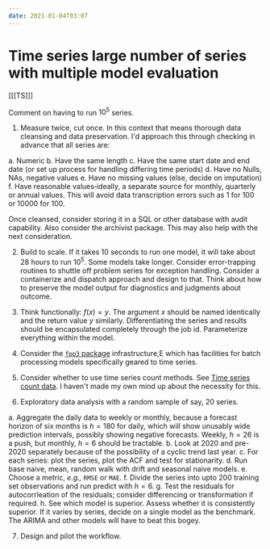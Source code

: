 ```yaml
---
date: 2021-01-04T03:07
---
```

# Time series large number of series with multiple model evaluation

[[[TS]]]

Comment on having to run $10^5$ series.

1. Measure twice, cut once. In this context that means thorough data cleansing and data preservation. I'd approach this through checking in advance that all series are:

a. Numeric
b. Have the same length
c. Have the same start date and end date (or set up process for handling differing time periods)
d. Have no Nulls, NAs, negative values
e. Have no missing values (else, decide on imputation)
f. Have reasonable values&dash;ideally, a separate source for monthly, quarterly or annual values. This will avoid data transcription errors such as 1 for 100 or 10000 for 100.

Once cleansed, consider storing it in a SQL or other database with audit capability. Also consider the archivist package. This may also help with the next consideration.

2. Build to scale. If it takes 10 seconds to run one model, it will take about 28 hours to run $10^5$. Some models take longer. Consider error-trapping routines to shuttle off problem series for exception handling. Consider a containerize and dispatch approach and design to that. Think about how to preserve the model output for diagnostics and judgments about outcome.

3. Think functionally: $f(x) = y$.  The argument $x$ should be named identically and the return value $y$ similarly. Differentiating the series and results should be encapsulated completely through the job id. Parameterize everything within the model.

4. Consider the [`fpp3` package](https://otexts.com/fpp3/) infrastructure,E which has facilities for batch processing models specifically geared to time series.

5. Consider whether to use time series count methods. See [Time series count data](https://personal.utdallas.edu/~pxb054000/code/count-examples/ECTS-I-2010.pdf). I haven't made my own mind up about the necessity for this.

6. Exploratory data analysis with a random sample of say, 20 series.

a. Aggregate the daily data to weekly or monthly, because a forecast horizon of six months is $h=180$ for daily, which will show unusably wide prediction intervals, possibly showing negative forecasts. Weekly, $h=26$ is a push, but monthly, $h=6$ should be tractable.
b. Look at 2020 and pre-2020 separately because of the possibility of a cyclic trend last year.
c. For each series: plot the series, plot the ACF and test for stationarity.
d. Run base naive, mean, random walk with drift and seasonal naive models.
e. Choose a metric, *e.g.,* `RMSE` or `MAE`.
f. Divide the series into upto 200 training set observations and run predict with $h=6$.
g. Test the residuals for autocorrleation of the residuals; consider differencing or transformation if required.
h. See which model is superior. Assess whether it is consistently superior. If it varies by series, decide on a single model as the benchmark. The ARIMA and other models will have to beat this bogey.

7. Design and pilot the workflow.